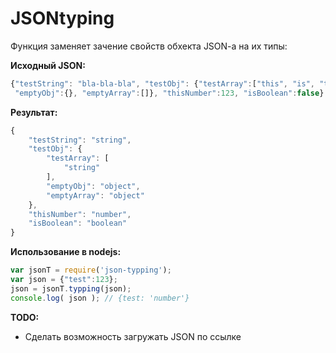 JSONtyping
==========

Функция заменяет зачение свойств обхекта JSON-a на их типы:

**Исходный JSON:**
```javascript
{"testString": "bla-bla-bla", "testObj": {"testArray":["this", "is", "text"],
 "emptyObj":{}, "emptyArray":[]}, "thisNumber":123, "isBoolean":false}
```

**Результат:**
```javascript
{
    "testString": "string",
    "testObj": {
        "testArray": [
            "string"
        ],
        "emptyObj": "object",
        "emptyArray": "object"
    },
    "thisNumber": "number",
    "isBoolean": "boolean"
}
```

**Использование в nodejs:**
```javascript
var jsonT = require('json-typping');
var json = {"test":123};
json = jsonT.typping(json);
console.log( json ); // {test: 'number'}
```

**TODO:**
- Сделать возможность загружать JSON по ссылке
